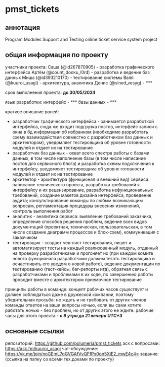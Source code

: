 # pmst_tickets
## аннотация
Program Modules Support and Testing online ticket service system project

## общая информация по проекту 
участники проекта:
  Саша (@id267870905) - разработка графического интерфейса
  Артём (@count_dooku_l0rd) - разработка и ведение баз данных
  Миша (@id393210170) - тестирование системы
  Валя (@kuuroi_usagi) - архитектура, аналитика
  Денис (@sined_vesyg) - ***

срок выполнения проекта:
**до 30/05/2024**

язык разработки:
  интерфейс - ***
  базы данных - ***

краткое описание ролей:
- разработчик графического интерфейса - занимается разработкой интерфейса, сюда же входит подгрузка постов, интерфейс записи с окна в бд информации об избранном (необходимо разработать схему взаимодействия совместно с разработчиком баз данных и архитектором), уведомляет тестировщика об уровне готовности модулей и отдает их на тестирование
- разработчик баз данных - охват всего спектра работы с базами данных, в том числе наполнение базы (в том числе написание постов для сервисного блога) и разработка схемы подключения к интерфейсу, уведомляет тестировщика об уровне готовности модулей и отдает их на тестирование
- архитектор - архитектура (функционал и внешний вид) сервиса: написание технического проекта, разработка требований к интерфейсу и их рецензирование, разработка нефункциональных требований, создание макетов дизайна интерфейса, проведение аудита; консультирование команды по любым возникающим вопросам, регламентация процедуры внесения изменений, контроль выполнения работ
- аналитик - аналитика сервиса: выявление требований заказчика, определение способов решения проблем, ведение всех видов документаций (проектная, техническая, пользовательская, в том числе создание диаграмм процессов и блок-схем), коммуникация с заказчиком
- тестировщик - создает чек-лист тестирования, пишет и автоматизирует тесты на каждый реализованный модуль, отданный на проверку разработчиками и прогоняет их (при каждом комите нового функционала разработчики должны тегать тестировщика и осчастливить его уведом о новой работе), ведение документации по тестированию (тест-кейсы, баг-репорты итд), обратная связь с разработчиками и проблемами в их коде, по завершению работы проводит вместе с архитектором приемочное тестирование

принципы работы в команде:
концепт рабочих часов *существует* и должен соблюдаться даже в дружеской компании, поэтому убедительная просьба: не ждать и не требовать от других членов команды ответов на ваши вопросы ночью, если вы сами хотите работать ночью - без проблем, но от других этого не ждите.
рабочие часы для этого проекта - ***с 9 утра до 21 вечера UTC+3***

## основные ссылки
репозиторий: https://github.com/polumeria/pmst_tickets
аск с вопросами: https://ask.fm/kuuroi_usagi
чат-обсуждение: https://vk.me/join/noGEmL7qGVGAfVvQFfPx0on5XjE2_mwE4c4=
задание: (ссылка на папку со всеми тех.доками по проекту)
